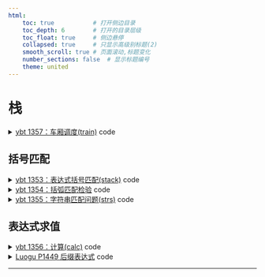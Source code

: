 ```yaml
---
html:
    toc: true           # 打开侧边目录
    toc_depth: 6        # 打开的目录层级
    toc_float: true     # 侧边悬停
    collapsed: true     # 只显示高级别标题(2)
    smooth_scroll: true # 页面滚动,标题变化
    number_sections: false  # 显示标题编号
    theme: united
---
```



# 栈


<details><summary><a href="http://ybt.ssoier.cn:8088/problem_show.php?pid=1357" target="_blank">ybt 1357：车厢调度(train)</a> code</summary>

```cpp
#include <iostream>
#include <stack>
using namespace std;

const int N = 1e3 + 10;

int a[N];
stack<int> C;

int main() {
    int n; cin >> n;
    for (int i = 1; i <= n; i++) scanf("%d", a + i);

    for (int i = 1, j = 1; j <= n; j++) {
        C.push(j);
        while (C.size() && a[i] == C.top()) {
            C.pop();
            i++;
        }
    }

    if (C.size() == 0)
        cout << "YES";
    else
        cout << "NO";

    return 0;
}
```
</details>



## 括号匹配

<details><summary><a href="http://ybt.ssoier.cn:8088/problem_show.php?pid=1353" target="_blank">ybt 1353：表达式括号匹配(stack)</a> code</summary>

```cpp
复制代码到粘帖板
#include <iostream>
#include <string>
#include <stack>
using namespace std;

const int N=1;

string s;

stack<char> stk;

int main(){
    getline(cin, s);

    for(auto c: s){
        if(c=='(') stk.push('a');
        if(c==')'){
            if(stk.size())   
                stk.pop();
            else{
                cout<<"NO";
                return 0;
            }
        }
    }
    if(stk.size()==0) cout<<"YES";
    else cout<<"NO";
    return 0;
}
```
</details>


<details><summary><a href="http://ybt.ssoier.cn:8088/problem_show.php?pid=1354" target="_blank">ybt 1354：括弧匹配检验</a> code</summary>

```cpp
复制代码到粘帖板
#include <iostream>
#include <string>
#include <stack>
using namespace std;

const int N=1;

string s;

stack<char> stk;

int main(){
    getline(cin, s);

    for(auto c: s){
        if(c=='(') stk.push('(');
        if(c=='[') stk.push('[');
        
        if(c==')'){
            if(stk.size() && stk.top()=='(')   
                stk.pop();
            else{
                cout<<"Wrong";
                return 0;
            }
        }
        if(c==']'){
            if(stk.size() && stk.top()=='[')   
                stk.pop();
            else{
                cout<<"Wrong";
                return 0;
            }
        }
    }

    if(stk.size()==0) cout<<"OK";
    else cout<<"Wrong";
    return 0;
}
```
</details>

<details><summary><a href="http://ybt.ssoier.cn:8088/problem_show.php?pid=1355" target="_blank">ybt 1355：字符串匹配问题(strs)</a> code</summary>

```cpp
#include <iostream>
#include <string>
#include <stack>
using namespace std;

const int N=1;

string solve(){
    string s;
    stack<int> stk;

    getline(cin, s);

    for(auto c: s){
        if(c=='<'){
            if(stk.size()==0 || stk.top()>=1)
                stk.push(1);
            else
                return "NO";
        }

        if(c=='('){
            if(stk.size()==0 || stk.top()>=2)
                stk.push(2);
            else
                return "NO";
        }

        if(c=='['){
            if(stk.size()==0 || stk.top()>=3)
                stk.push(3);
            else
                return "NO";
        }

        if(c=='{'){
            if(stk.size()==0 || stk.top()>=4)
                stk.push(4);
            else
                return "NO";
        }

        if(c=='>'){
            if(stk.size() && stk.top()==1)
                stk.pop();
            else
                return "NO";
        }

        if(c==')'){
            if(stk.size() && stk.top()==2)
                stk.pop();
            else
                return "NO";
        }

        if(c==']'){
            if(stk.size() && stk.top()==3)
                stk.pop();
            else
                return "NO";
        }

        if(c=='}'){
            if(stk.size() && stk.top()==4)
                stk.pop();
            else
                return "NO";
        }
    }

    if(stk.size()==0)
        return "YES";
    else
        return "NO";
}

int main(){
    int T; cin>>T; getchar();
    while(T--) cout<<solve()<<"\n";
    return 0;
}
```
</details>

## 表达式求值

<details><summary><a href="http://ybt.ssoier.cn:8088/problem_show.php?pid=1356" target="_blank">ybt 1356：计算(calc)</a> code</summary>

```cpp
#include <iostream>
#include <cstring>
#include <stack>
#include <cmath>
using namespace std;

string s;
stack<int> num;
stack<char> sig;
int x;
bool flg;

int level(char a){
    if(a == '^') return 3;
    if(a == '*' || a == '/') return 2;
    if(a == '+' || a == '-') return 1;
    return 0;   // 括号
}

void calc(){
    int b = num.top(); num.pop();
    int a = num.top(); num.pop(); 
    if(sig.top() == '+') num.push(a+b); 
    if(sig.top() == '-') num.push(a-b); 
    if(sig.top() == '*') num.push(a*b); 
    if(sig.top() == '/') num.push(a/b); 
    if(sig.top() == '^') num.push(pow(a, b)); 
    sig.pop();
}

int main(){
    cin>>s;
    for(auto c: s)
        if(c>='0' && c<='9'){
            x = x*10 + c-'0';
            flg=1;
        }
        else{
            if(flg){
                num.push(x);
                x=0;
                flg=0;
            }

            if(c=='('){
                sig.push(c);
                continue;
            }

            if(c==')'){
                while(sig.top()!='(') 
                    calc();
                sig.pop();
                continue;
            }

            // 此时c是运算符, 且有运算级更低的, 形如 (a*b+)
            while(sig.size() && level(sig.top()) >= level(c)) 
                calc();
            sig.push(c);
        }
    
    if(flg) num.push(x);
    while(sig.size()) calc(); 
    cout<<num.top();
    return 0;
}
```
</details>

<details><summary><a href="https://www.luogu.com.cn/problem/P1449" target="_blank">Luogu P1449 后缀表达式</a> code</summary>

```cpp

```
</details>

---
